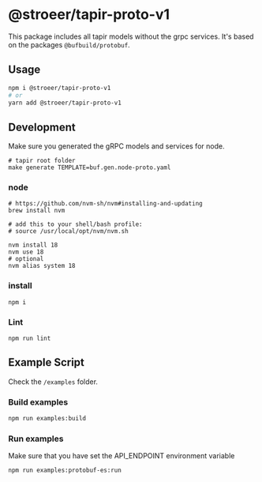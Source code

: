 # @stroeer/tapir-proto-v1

This package includes all tapir models without the grpc services.
It's based on the packages `@bufbuild/protobuf`.

## Usage

```bash
npm i @stroeer/tapir-proto-v1
# or
yarn add @stroeer/tapir-proto-v1
```

## Development

Make sure you generated the gRPC models and services for node.

```shell
# tapir root folder
make generate TEMPLATE=buf.gen.node-proto.yaml
```

### node

```shell
# https://github.com/nvm-sh/nvm#installing-and-updating
brew install nvm

# add this to your shell/bash profile:
# source /usr/local/opt/nvm/nvm.sh

nvm install 18
nvm use 18
# optional
nvm alias system 18
```

### install

```shell
npm i
```

### Lint

```shell
npm run lint
```

## Example Script

Check the `/examples` folder.

### Build examples

```bash
npm run examples:build
```

### Run examples

Make sure that you have set the API_ENDPOINT environment variable

```bash
npm run examples:protobuf-es:run
```
